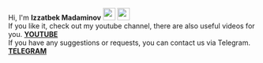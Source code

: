 Hi,  I'm <b> Izzatbek Madaminov</b> <img src="https://media1.giphy.com/media/QssGEmpkyEOhBCb7e1/giphy.gif?cid=ecf05e47n6o094ubrhpkj24eiy284bglkahi7up77q1u2xsc&rid=giphy.gif&ct=s" width="25px"/>  <img src="https://media2.giphy.com/media/WFZvB7VIXBgiz3oDXE/giphy.gif?cid=ecf05e477ztu5f5j8pd262132mq1sqbrs1cf7qgjgwgeob08&rid=giphy.gif&ct=s" width="25px"><br/>
<span>If you like it, check out my youtube channel, there are also useful videos for you.</span> 
<a href="https://www.youtube.com/channel/UCIlqnSFJmaQVKzkk1Hkm4fQ" target="_blank"><b>YOUTUBE</b><a/> <br/>
  <span>If you have any suggestions or requests, you can contact us via Telegram. <a href="https://www.youtube.com/channel/UCIlqnSFJmaQVKzkk1Hkm4fQ" target="_blank"><b>TELEGRAM</b></a></span>

